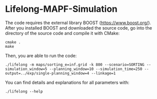 # Lifelong-MAPF-Simulation

The code requires the external library BOOST (https://www.boost.org/). After you installed BOOST and downloaded the source code, go into the directory of the source code and compile it with CMake: 
```
cmake .
make
```

Then, you are able to run the code:
```
./lifelong -m maps/sorting_e=inf.grid -k 800 --scenario=SORTING --simulation_window=5 --planning_window=10 --simulation_time=250 --output=../exp/single-planning_window=4 --linkage=1
```

You can find details and explanations for all parameters with:
```
./lifelong --help
```
